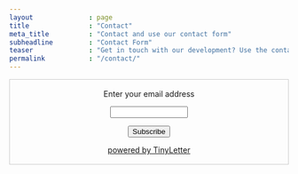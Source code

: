 ```yaml
---
layout              : page
title               : "Contact"
meta_title          : "Contact and use our contact form"
subheadline         : "Contact Form"
teaser              : "Get in touch with our development? Use the contact form."
permalink           : "/contact/"
---
```

        
<form style="border:1px solid #ccc;padding:3px;text-align:center;" action="https://tinyletter.com/nasantara" method="post" target="popupwindow" onsubmit="window.open('https://tinyletter.com/nasantara', 'popupwindow', 'scrollbars=yes,width=800,height=600');return true"><p><label for="tlemail">Enter your email address</label></p><p><input type="text" style="width:140px" name="email" id="tlemail" /></p><input type="hidden" value="1" name="embed"/><input type="submit" value="Subscribe" /><p><a href="https://tinyletter.com" target="_blank">powered by TinyLetter</a></p></form>
